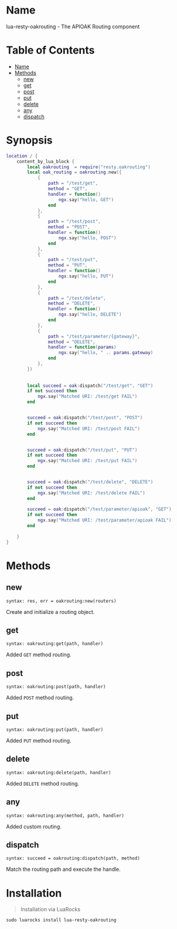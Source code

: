 Name
====

lua-resty-oakrouting - The APIOAK Routing component


Table of Contents
=================

* [Name](#name)
* [Methods](#methods)
    * [new](#new)
    * [get](#get)
    * [post](#post)
    * [put](#put)
    * [delete](#delete)
    * [any](#any)
    * [dispatch](#dispatch)


Synopsis
========

```lua
location / {
    content_by_lua_block {
        local oakrouting  = require("resty.oakrouting")
        local oak_routing = oakrouting.new({
            {
                path = "/test/get",
                method = "GET",
                handler = function()
                    ngx.say("hello, GET")
                end
            },
            {
                path = "/test/post",
                method = "POST",
                handler = function()
                    ngx.say("hello, POST")
                end
            },
            {
                path = "/test/put",
                method = "PUT",
                handler = function()
                    ngx.say("hello, PUT")
                end
            },
            {
                path = "/test/delete",
                method = "DELETE",
                handler = function()
                    ngx.say("hello, DELETE")
                end
            },
            {
                path = "/test/parameter/{gateway}",
                method = "DELETE",
                handler = function(params)
                    ngx.say("hello, " .. params.gateway)
                end
            },
        })
        
        
        local succeed = oak:dispatch("/test/get", "GET")
        if not succeed then
            ngx.say("Matched URI: /test/get FAIL")
        end


        succeed = oak:dispatch("/test/post", "POST")
        if not succeed then
            ngx.say("Matched URI: /test/post FAIL")
        end


        succeed = oak:dispatch("/test/put", "PUT")
        if not succeed then
            ngx.say("Matched URI: /test/put FAIL")
        end


        succeed = oak:dispatch("/test/delete", "DELETE")
        if not succeed then
            ngx.say("Matched URI: /test/delete FAIL")
        end
        
        succeed = oak:dispatch("/test/parameter/apioak", "GET")
        if not succeed then
            ngx.say("Matched URI: /test/parameter/apioak FAIL")
        end        
        
    }
}
```


Methods
=======

new
---
`syntax: res, err = oakrouting:new(routers)`

Create and initialize a routing object.

get
---
`syntax: oakrouting:get(path, handler)`

Added `GET` method routing.

post
----
`syntax: oakrouting:post(path, handler)`

Added `POST` method routing.

put
---
`syntax: oakrouting:put(path, handler)`

Added `PUT` method routing.

delete
------
`syntax: oakrouting:delete(path, handler)`

Added `DELETE` method routing.

any
---
`syntax: oakrouting:any(method, path, handler)`

Added custom routing.

dispatch
--------
`syntax: succeed = oakrouting:dispatch(path, method)`

Match the routing path and execute the handle.


Installation
============

> Installation via LuaRocks

```shell
sudo luarocks install lua-resty-oakrouting
```

